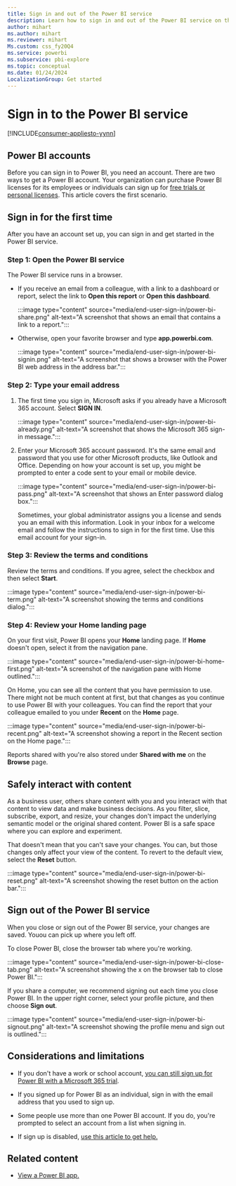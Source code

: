 ```yaml
---
title: Sign in and out of the Power BI service
description: Learn how to sign in and out of the Power BI service on the web and safely interact with your content.
author: mihart
ms.author: mihart
ms.reviewer: mihart
Ms.custom: css_fy20Q4
ms.service: powerbi
ms.subservice: pbi-explore
ms.topic: conceptual
ms.date: 01/24/2024
LocalizationGroup: Get started
---
```


# Sign in to the Power BI service

[!INCLUDE[consumer-appliesto-yynn](../includes/consumer-appliesto-yynn.md)]

## Power BI accounts

Before you can sign in to Power BI, you need an account. There are two ways to get a Power BI account. Your organization can purchase Power BI licenses for its employees or individuals can sign up for [free trials or personal licenses](../fundamentals/service-self-service-signup-for-power-bi.md). This article covers the first scenario.

## Sign in for the first time

After you have an account set up, you can sign in and get started in the Power BI service.

### Step 1: Open the Power BI service

The Power BI service runs in a browser.

- If you receive an email from a colleague, with a link to a dashboard or report, select the link to **Open this report** or **Open this dashboard**.

    :::image type="content" source="media/end-user-sign-in/power-bi-share.png" alt-text="A screenshot that shows an email that contains a link to a report.":::

- Otherwise, open your favorite browser and type **app.powerbi.com**.

    :::image type="content" source="media/end-user-sign-in/power-bi-signin.png" alt-text="A screenshot that shows a browser with the Power BI web address in the address bar.":::

### Step 2: Type your email address

1. The first time you sign in, Microsoft asks if you already have a Microsoft 365 account. Select **SIGN IN**.

    :::image type="content" source="media/end-user-sign-in/power-bi-already.png" alt-text="A screenshot that shows the Microsoft 365 sign-in message.":::

2. Enter your Microsoft 365 account password. It's the same email and password that you use for other Microsoft products, like Outlook and Office. Depending on how your account is set up, you might be prompted to enter a code sent to your email or mobile device.

    :::image type="content" source="media/end-user-sign-in/power-bi-pass.png" alt-text="A screenshot that shows an Enter password dialog box.":::

    Sometimes, your global administrator assigns you a license and sends you an email with this information. Look in your inbox for a welcome email and follow the instructions to sign in for the first time. Use this email account for your sign-in.

### Step 3: Review the terms and conditions

Review the terms and conditions. If you agree, select the checkbox and then select **Start**.

:::image type="content" source="media/end-user-sign-in/power-bi-term.png" alt-text="A screenshot showing the terms and conditions dialog.":::

### Step 4: Review your Home landing page

On your first visit, Power BI opens your **Home** landing page. If **Home** doesn't open, select it from the navigation pane.

:::image type="content" source="media/end-user-sign-in/power-bi-home-first.png" alt-text="A screenshot of the navigation pane with Home outlined.":::

On Home, you can see all the content that you have permission to use. There might not be much content at first, but that changes as you continue to use Power BI with your colleagues. You can find the report that your colleague emailed to you under **Recent** on the **Home** page.

:::image type="content" source="media/end-user-sign-in/power-bi-recent.png" alt-text="A screenshot showing a report in the Recent section on the Home page.":::

Reports shared with you're also stored under **Shared with me** on the **Browse** page.

## Safely interact with content

As a business user, others share content with you and you interact with that content to view data and make business decisions. As you filter, slice, subscribe, export, and resize, your changes don't impact the underlying semantic model or the original shared content. Power BI is a safe space where you can explore and experiment.

That doesn't mean that you can't save your changes. You can, but those changes only affect your view of the content. To revert to the default view, select the **Reset** button.

:::image type="content" source="media/end-user-sign-in/power-bi-reset.png" alt-text="A screenshot showing the reset button on the action bar.":::

## Sign out of the Power BI service

When you close or sign out of the Power BI service, your changes are saved. Youou can pick up where you left off.

To close Power BI, close the browser tab where you're working.

:::image type="content" source="media/end-user-sign-in/power-bi-close-tab.png" alt-text="A screenshot showing the x on the browser tab to close Power BI.":::

If you share a computer, we recommend signing out each time you close Power BI. In the upper right corner, select your profile picture, and then choose **Sign out**.  

:::image type="content" source="media/end-user-sign-in/power-bi-signout.png" alt-text="A screenshot showing the profile menu and sign out is outlined.":::

## Considerations and limitations

- If you don't have a work or school account, [you can still sign up for Power BI with a Microsoft 365 trial](../enterprise/service-admin-signing-up-for-power-bi-with-a-new-office-365-trial.md).

- If you signed up for Power BI as an individual, sign in with the email address that you used to sign up.

- Some people use more than one Power BI account. If you do, you're prompted to select an account from a list when signing in.
- If sign up is disabled, [use this article to get help.](../fundamentals/service-self-service-sign-up-help.md)


## Related content

- [View a Power BI app.](end-user-app-view.md)